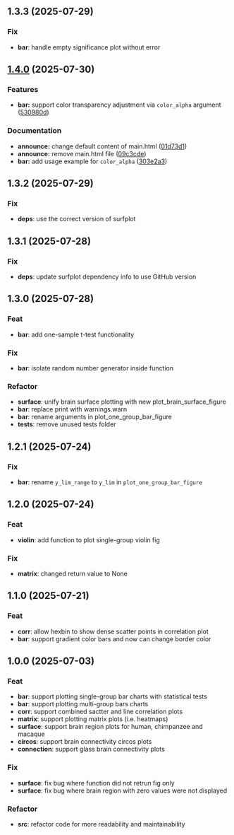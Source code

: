 ## 1.3.3 (2025-07-29)

### Fix

- **bar**: handle empty significance plot without error

## [1.4.0](https://github.com/RicardoRyn/plotfig/compare/1.3.3...v1.4.0) (2025-07-30)


### Features

* **bar:** support color transparency adjustment via `color_alpha` argument ([530980d](https://github.com/RicardoRyn/plotfig/commit/530980dc346a338658d8333bb274004fcaac8d7d))


### Documentation

* **announce:** change default content of main.html ([01d73d1](https://github.com/RicardoRyn/plotfig/commit/01d73d19e2ea733ee8184a50158107e349727509))
* **announce:** remove main.html file ([09c3cde](https://github.com/RicardoRyn/plotfig/commit/09c3cde56f8d27690e9eea1250c14152508046c7))
* **bar:** add usage example for `color_alpha` ([303e2a3](https://github.com/RicardoRyn/plotfig/commit/303e2a39d29e516ebded6504ba04a357d8428630))

## 1.3.2 (2025-07-29)

### Fix

- **deps**: use the correct version of surfplot

## 1.3.1 (2025-07-28)

### Fix

- **deps**: update surfplot dependency info to use GitHub version

## 1.3.0 (2025-07-28)

### Feat

- **bar**: add one-sample t-test functionality

### Fix

- **bar**: isolate random number generator inside function

### Refactor

- **surface**: unify brain surface plotting with new plot_brain_surface_figure
- **bar**: replace print with warnings.warn
- **bar**: rename arguments in plot_one_group_bar_figure
- **tests**: remove unused tests folder

## 1.2.1 (2025-07-24)

### Fix

- **bar**: rename `y_lim_range` to `y_lim` in `plot_one_group_bar_figure`

## 1.2.0 (2025-07-24)

### Feat

- **violin**: add function to plot single-group violin fig

### Fix

- **matrix**: changed return value to None

## 1.1.0 (2025-07-21)

### Feat

- **corr**: allow hexbin to show dense scatter points in correlation plot
- **bar**: support gradient color bars and now can change border color

## 1.0.0 (2025-07-03)

### Feat

- **bar**: support plotting single-group bar charts with statistical tests
- **bar**: support plotting multi-group bars charts
- **corr**: support combined sactter and line correlation plots
- **matrix**: support plotting matrix plots (i.e. heatmaps)
- **surface**: support brain region plots for human, chimpanzee and macaque
- **circos**: support brain connectivity circos plots
- **connection**: support glass brain connectivity plots

### Fix

- **surface**: fix bug where function did not retrun fig only
- **surface**: fix bug where brain region with zero values were not displayed

### Refactor

- **src**: refactor code for more readability and maintainability
